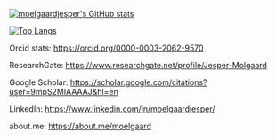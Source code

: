 [![moelgaardjesper's GitHub stats](https://github-readme-stats.vercel.app/api?username=moelgaardjesper&count_private=true)](https://github.com/anuraghazra/github-readme-stats) 

[![Top Langs](https://github-readme-stats.vercel.app/api/top-langs/?username=moelgaardjesper&hide=html,javascript&layout=compact)](https://github.com/anuraghazra/github-readme-stats)

Orcid stats: https://orcid.org/0000-0003-2062-9570

ResearchGate: https://www.researchgate.net/profile/Jesper-Molgaard

Google Scholar: https://scholar.google.com/citations?user=9mpS2MIAAAAJ&hl=en


LinkedIn: https://www.linkedin.com/in/moelgaardjesper/

about.me: https://about.me/moelgaard
